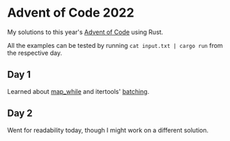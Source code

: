 # Advent of Code 2022
My solutions to this year's [Advent of Code](https://adventofcode.com/2022) using Rust.

All the examples can be tested by running `cat input.txt | cargo run` from the respective day.

## Day 1
Learned about [map_while](https://doc.rust-lang.org/std/iter/trait.Iterator.html#method.map_while) and itertools' [batching](https://docs.rs/itertools/latest/itertools/trait.Itertools.html#method.batching).

## Day 2
Went for readability today, though I might work on a different solution.
